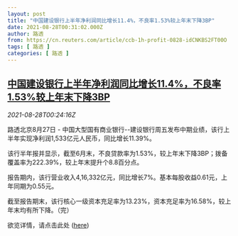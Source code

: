 ```yaml
---
layout: post
title: "中国建设银行上半年净利润同比增长11.4%，不良率1.53%较上年末下降3BP"
date: 2021-08-28T00:31:02.000Z
author: 路透
from: https://cn.reuters.com/article/ccb-1h-profit-0828-idCNKBS2FT00O
tags: [ 路透 ]
categories: [ 路透 ]
---
```

<!--1630110662000-->
[中国建设银行上半年净利润同比增长11.4%，不良率1.53%较上年末下降3BP](https://cn.reuters.com/article/ccb-1h-profit-0828-idCNKBS2FT00O)
------

<div>
<div><i>2021-08-28T00:24:16Z</i></div><p> 路透北京8月27日 - 中国大型国有商业银行--建设银行周五发布中期业绩，该行上半年实现净利润1,533亿元人民币，同比增长11.39%。</p><p>该行半年报并显示，截至6月末，不良贷款率为1.53%，较上年末下降3BP；拨备覆盖率为222.39%，较上年末提升个8.8百分点。</p><p>报告期内，该行营业收入4,16,332亿元，同比增长7%。基本每股收益0.61元，上年同期为0.55元。</p><p>截至报告期末，该行核心一级资本充足率为13.23%，资本充足率为16.58%，较上年末均有所下降。（完）</p><p>欲览详情，请点击此处 (<a href="http://static.sse.com.cn/disclosure/listedinfo/announcement/c/new/2021-08-28/601939_20210828_3_LfPFLKb5.pdf">here</a>)</p>
</div>

